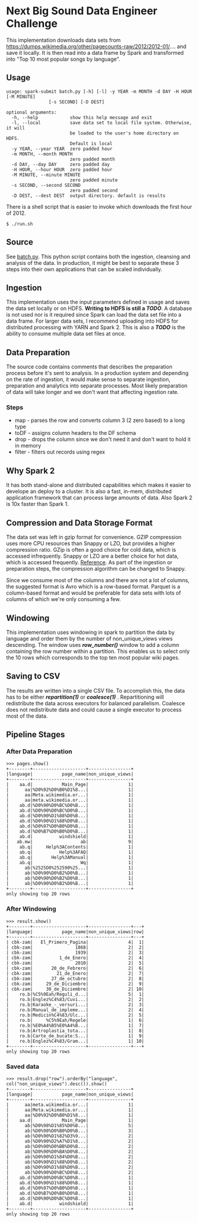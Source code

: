# Next Big Sound Data Engineer Challenge
This implementation downloads data sets from https://dumps.wikimedia.org/other/pagecounts-raw/2012/2012-01/.... and save it locally. It is then read into a data frame by Spark and transformed into "Top 10 most popular songs by language".


## Usage
```
usage: spark-submit batch.py [-h] [-l] -y YEAR -m MONTH -d DAY -H HOUR [-M MINUTE]
                [-s SECOND] [-D DEST]

optional arguments:
  -h, --help            show this help message and exit
  -l, --local           save data set to local file system. Otherwise, it will
                        be loaded to the user's home directory on HDFS.
                        Default is local
  -y YEAR, --year YEAR  zero padded hour
  -m MONTH, --month MONTH
                        zero padded month
  -d DAY, --day DAY     zero padded day
  -H HOUR, --hour HOUR  zero padded hour
  -M MINUTE, --minute MINUTE
                        zero padded minute
  -s SECOND, --second SECOND
                        zero padded second
  -D DEST, --dest DEST  output directory. default is results
```

There is a shell script that is easier to invoke which downloads the first hour of 2012.
```
$ ./run.sh
```

## Source
See [batch.py](batch.py). This python script contains both the ingestion, cleansing and analysis of the data. In production, it might be best to separate these 3 steps into their own applications that can be scaled individually. 

## Ingestion
This implementation uses the input parameters defined in usage and saves the data set locally or on HDFS. **Writing to HDFS is still a ___TODO___**. A database is not used nor is it required since Spark can load the data set file into a data frame. For larger data sets, I recommend uploading into HDFS for distributed processing with YARN and Spark 2. This is also a ***TODO*** is the ability to consume multiple data set files at once.

## Data Preparation
The source code contains comments that describes the preparation process before it's sent to analysis. In a production system and depending on the rate of ingestion, it would make sense to separate ingestion, preparation and analytics into separate processes. Most likely preparation of data will take longer and we don't want that affecting ingestion rate.

### Steps 
* map - parses the row and converts column 3 (2 zero based) to a long type
* toDF - assigns column headers to the DF schema
* drop - drops the column since we don't need it and don't want to hold it in memory
* filter - filters out records using regex

## Why Spark 2
It has both stand-alone and distributed capabilities which makes it easier to develope an deploy to a cluster. It is also a fast, in-mem, distributed application framework that can process large amounts of data. Also Spark 2 is 10x faster than Spark 1.

## Compression and Data Storage Format
The data set was left in gzip format for convenience. GZIP compression uses more CPU resources than Snappy or LZO, but provides a higher compression ratio. GZip is often a good choice for cold data, which is accessed infrequently. Snappy or LZO are a better choice for hot data, which is accessed frequently. [Reference](https://www.cloudera.com/documentation/enterprise/5-15-x/topics/admin_data_compression_performance.html#xd_583c10bfdbd326ba-7dae4aa6-147c30d0933--7af7). As part of the ingestion or preparation steps, the compression algorithm can be changed to Snappy.

Since we consume most of the columns and there are not a lot of columns, the suggested format is Avro which is a row-based format. Parquet is a column-based format and would be preferable for data sets with lots of columns of which we're only consuming a few.

## Windowing
This implementation uses windowing in spark to partition the data by language and order them by the number of non_unique_views views descending. The window uses ***row_number()*** window to add a column containing the row number within a partition. This enables us to select only the 10 rows which corresponds to the top ten most popular wiki pages.

## Saving to CSV
The results are written into a single CSV file. To accomplish this, the data has to be either ***repartition(1)*** or ***coalesce(1)*** . Repartitioning will redistribute the data across executors for balanced parallelism. Coalesce does not redistribute data and could cause a single executor to process most of the data.

## Pipeline Stages

### After Data Preparation
```
>>> pages.show()
+--------+--------------------+----------------+
|language|           page_name|non_unique_views|
+--------+--------------------+----------------+
|    aa.d|           Main_Page|               1|
|      aa|%D0%92%D0%B0%D1%8...|               1|
|      aa|Meta.wikimedia.or...|               1|
|      aa|meta.wikimedia.or...|               1|
|    ab.d|%D0%90%D0%BC%D0%B...|               1|
|    ab.d|%D0%90%D0%BC%D0%B...|               1|
|    ab.d|%D0%90%D1%88%D0%B...|               1|
|    ab.d|%D0%90%D1%88%D0%B...|               1|
|    ab.d|%D0%97%D0%B0%D0%B...|               1|
|    ab.d|%D0%B7%D0%B0%D0%B...|               1|
|    ab.d|          windshield|               1|
|   ab.mw|                  ab|               9|
|    ab.q|     Help%3AContents|               1|
|    ab.q|          Help%3AFAQ|               1|
|    ab.q|       Help%3AManual|               1|
|    ab.q|                  Wq|               1|
|      ab|%2525D0%252590%25...|               1|
|      ab|%D0%90%D0%B2%D0%B...|               1|
|      ab|%D0%90%D0%B2%D0%B...|               1|
|      ab|%D0%90%D0%B2%D0%B...|               1|
+--------+--------------------+----------------+
only showing top 20 rows

```

### After Windowing
```
>>> result.show()
+--------+--------------------+----------------+---+
|language|           page_name|non_unique_views|row|
+--------+--------------------+----------------+---+
| cbk-zam|   El_Primero_Pagina|               4|  1|
| cbk-zam|                1868|               2|  2|
| cbk-zam|                1939|               2|  3|
| cbk-zam|          1_de_Enero|               2|  4|
| cbk-zam|                2010|               2|  5|
| cbk-zam|       20_de_Febrero|               2|  6|
| cbk-zam|         21_de_Enero|               2|  7|
| cbk-zam|       27_de_octubre|               2|  8|
| cbk-zam|     29_de_Diciembre|               2|  9|
| cbk-zam|     30_de_Diciembre|               2| 10|
|    ro.b|%C5%9Eah/Reguli_d...|               5|  1|
|    ro.b|Englez%C4%83/Cuvi...|               2|  2|
|    ro.b|Karaoke_-_versuri...|               2|  3|
|    ro.b|Manual_de_impleme...|               2|  4|
|    ro.b|Medicin%C4%83/Ulc...|               2|  5|
|    ro.b|     %C5%9Eah/Regele|               1|  6|
|    ro.b|%E0%A4%B5%E0%A4%B...|               1|  7|
|    ro.b|Artroplastia_tota...|               1|  8|
|    ro.b|Carte_de_bucate:S...|               1|  9|
|    ro.b|Englez%C4%83/Gram...|               1| 10|
+--------+--------------------+----------------+---+
only showing top 20 rows
```

### Saved data
```
>>> result.drop("row").orderBy("language", col("non_unique_views").desc()).show()
+--------+--------------------+----------------+
|language|           page_name|non_unique_views|
+--------+--------------------+----------------+
|      aa|meta.wikimedia.or...|               1|
|      aa|Meta.wikimedia.or...|               1|
|      aa|%D0%92%D0%B0%D1%8...|               1|
|    aa.d|           Main_Page|               1|
|      ab|%D0%98%D1%85%D0%B...|               5|
|      ab|%D0%98%D0%B0%D0%B...|               3|
|      ab|%D0%90%D1%82%D3%9...|               2|
|      ab|%D0%90%D2%A7%D1%8...|               2|
|      ab|%D0%90%D0%BB%D0%B...|               2|
|      ab|%D0%90%D0%BA%D0%B...|               2|
|      ab|%D0%90%D1%84%D0%B...|               2|
|      ab|%D0%90%D1%88%D0%B...|               2|
|      ab|%D0%90%D1%88%D0%B...|               2|
|      ab|%D0%90%D0%BC%D0%B...|               2|
|    ab.d|%D0%90%D0%BC%D0%B...|               1|
|    ab.d|%D0%90%D1%88%D0%B...|               1|
|    ab.d|%D0%97%D0%B0%D0%B...|               1|
|    ab.d|%D0%B7%D0%B0%D0%B...|               1|
|    ab.d|%D0%90%D0%BC%D0%B...|               1|
|    ab.d|          windshield|               1|
+--------+--------------------+----------------+
only showing top 20 rows
```